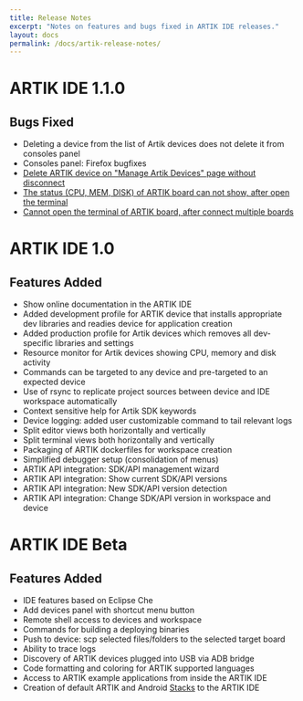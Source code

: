```yaml
---
title: Release Notes
excerpt: "Notes on features and bugs fixed in ARTIK IDE releases."
layout: docs
permalink: /docs/artik-release-notes/
---
```

# ARTIK IDE 1.1.0  
## Bugs Fixed
* Deleting a device from the list of Artik devices does not delete it from consoles panel
* Consoles panel: Firefox bugfixes
* [Delete ARTIK device on "Manage Artik Devices" page without disconnect](https://github.com/codenvy/artik-ide/issues/106)
* [The status (CPU, MEM, DISK) of ARTIK board can not show, after open the terminal](https://github.com/codenvy/artik-ide/issues/107)
* [Cannot open the terminal of ARTIK board, after connect multiple boards](https://github.com/codenvy/artik-ide/issues/108)

# ARTIK IDE 1.0  
## Features Added
* Show online documentation in the ARTIK IDE
* Added development profile for ARTIK device that installs appropriate dev libraries and readies device for application creation
* Added production profile for Artik devices which removes all dev-specific libraries and settings
* Resource monitor for Artik devices showing CPU, memory and disk activity
* Commands can be targeted to any device and pre-targeted to an expected device
* Use of rsync to replicate project sources between device and IDE workspace automatically
* Context sensitive help for Artik SDK keywords
* Device logging: added user customizable command to tail relevant logs
* Split editor views both horizontally and vertically
* Split terminal views both horizontally and vertically
* Packaging of ARTIK dockerfiles for workspace creation
* Simplified debugger setup (consolidation of menus)
* ARTIK API integration: SDK/API management wizard
* ARTIK API integration: Show current SDK/API versions
* ARTIK API integration: New SDK/API version detection
* ARTIK API integration: Change SDK/API version in workspace and device

# ARTIK IDE Beta  
## Features Added
* IDE features based on Eclipse Che
* Add devices panel with shortcut menu button
* Remote shell access to devices and workspace
* Commands for building a deploying binaries
* Push to device: scp selected files/folders to the selected target board
* Ability to trace logs
* Discovery of ARTIK devices plugged into USB via ADB bridge
* Code formatting and coloring for ARTIK supported languages
* Access to ARTIK example applications from inside the ARTIK IDE
* Creation of default ARTIK and Android [Stacks](../../docs/stacks) to the ARTIK IDE
